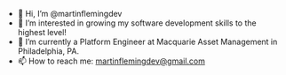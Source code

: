- 👋 Hi, I’m @martinflemingdev
- 👀 I’m interested in growing my software development skills to the highest level!
- 🌱 I’m currently a Platform Engineer at Macquarie Asset Management in Philadelphia, PA.
- 📫 How to reach me: martinflemingdev@gmail.com
<!---
martinflemingdev/martinflemingdev is a ✨ special ✨ repository because its `README.md` (this file) appears on your GitHub profile.
You can click the Preview link to take a look at your changes.
--->
